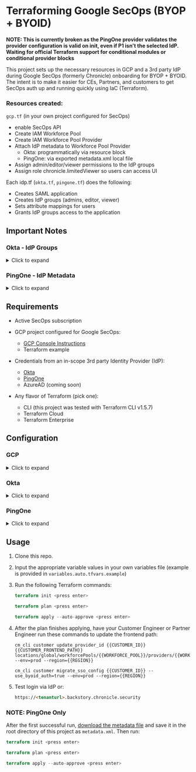 # Terraforming Google SecOps (BYOP + BYOID)

**NOTE: This is currently broken as the PingOne provider validates the provider configuration is valid on init, even if P1 isn't the selected IdP. Waiting for official Terraform support for conditional modules or conditional provider blocks**

This project sets up the necessary resources in GCP and a 3rd party IdP during Google SecOps (formerly Chronicle) onboarding for BYOP + BYOID. The intent is to make it easier for CEs, Partners, and customers to get SecOps auth up and running quickly using IaC (Terraform).

### Resources created:

`gcp.tf` (in your own project configured for SecOps)

- enable SecOps API
- Create IAM Workforce Pool
- Create IAM Workforce Pool Provider
- Attach IdP metadata to Workforce Pool Provider
    - Okta: programmatically via resource block
    - PingOne: via exported metadata.xml local file
- Assign admin/editor/viewer permissions to the IdP groups
- Assign role chronicle.limitedViewer so users can access UI

Each idp.tf (`okta.tf`, `pingone.tf`) does the following:
- Creates SAML application
- Creates IdP groups (admins, editor, viewer)
- Sets attribute mappings for users
- Grants IdP groups access to the application


## Important Notes


### Okta - IdP Groups

<details>
<summary>Click to expand</summary>
<br> 
If modifying the IdP groups from the default (var.idp_groups), you must also update the filter_value attribute statement in `okta.tf` to match your desired group prefixes:

```  attribute_statements {
    name         = "groups"
    type         = "GROUP"
    filter_type  = "CONTAINS"
    filter_value = "google_secops" <--update this
  }
```

This is for Okta only.
</details>

### PingOne - IdP Metadata

<details>
<summary>Click to expand</summary>
<br> 
PingOne does not support programmatically retrieving the metadata for an application via Terraform, so it must be [downloaded manually](https://docs.pingidentity.com/r/en-us/pingone/p1_t_downloadidpmetadataapps) after the first run and placed into this projects root directory as `metadata.xml`. Then, Terraform Apply needs to be run a second time.

</details>

## Requirements

- Active SecOps subscription

- GCP project configured for Google SecOps:
    - [GCP Console Instructions](https://cloud.google.com/chronicle/docs/onboard/configure-cloud-project)
    - Terraform example

- Credentials from an in-scope 3rd party Identity Provider (IdP):
    - [Okta](https://help.okta.com/en-us/content/topics/security/api.htm?cshid=ext-create-api-token#create-okta-api-token)
    - [PingOne](https://terraform.pingidentity.com/getting-started/pingone/)
    - AzureAD (coming soon)

- Any flavor of Terraform (pick one):
    - CLI (this project was tested with Terraform CLI v1.5.7)
    - Terraform Cloud
    - Terraform Enterprise


## Configuration

### GCP

<details>
<summary>Click to expand</summary>
<br>   
1. Authenticate with GCP:

- the easiest way is via gcloud:
    - `gcloud auth application-default login`
        - this should be run where you're running Terraform
- other methods, such as service account impersonation, Terraform Cloud environment variables, and more can be found in the [provider documentation](https://registry.terraform.io/providers/hashicorp/google/latest/docs/guides/provider_reference#authentication)

<br>   
2. Set the appropriate values for the respective GCP and SecOps variables: 
<br>
<br>

Variable | Description | Example
-- | -- | --
google_organization | This is the org name of GCP Organization.  | acmecorp.com
gcp_project_id | ID of the project configured for SecOps. | acmecorp-chronicle 
secops_tenant_url | URL of your SecOps tenant | https://acmecorp.backstory.chronicle.security


</details>

### Okta

<details>
<summary>Click to expand</summary>
<br>   
Set the appropriate values for the respective Okta variables: 
<br>
<br>

Variable | Description | Example
-- | -- | --
okta_org_name | This is the org name of your Okta account.  | dev-123456.oktapreview.com would have an org name of `dev-12345`.
okta_base_url | This is the domain of your Okta account. | dev-123456.oktapreview.com would have a base url of `oktapreview.com`.
okta_token | This is the API token to interact with your Okta org. | 00I_2kmj1kk345jj2m2k32

</details>

### PingOne

<details>
<summary>Click to expand</summary>

<br>1. Follow the [instructions](https://terraform.pingidentity.com/getting-started/pingone/) to create a worker application for Terraform and generate credentials.
<br>
2. Set the appropriate values for the respective PingOne variables: 

Variable | Description | Example
-- | -- | --
pingone_client_id | Client ID for the worker app client.  | xxxxxxxx-xxxx-xxxx-xxxx-xxxxxxxxxx
pingone_client_secret | Client secret for the worker app client.  | xxxxxxxxxxxxxxxxxxxxxxxxxxxxxxxx
pingone_environment_id | Environment ID for the worker app client. | xxxxxxxxx-xxxx-xxxx-xxxx-xxxxxxxxxxxxxxxx
pingone_region | The PingOne region to use. Options are `AsiaPacific` `Canada` `Europe` and `NorthAmerica`.  | NorthAmerica

</details>

## Usage

1. Clone this repo.

1. Input the appropriate variable values in your own variables file (example is provided in `variables.auto.tfvars.example`)

1. Run the following Terraform commands:

    ```terraform
    terraform init <press enter>

    terraform plan <press enter>

    terraform apply --auto-approve <press enter>
    ```

1. After the plan finishes applying, have your Customer Engineer or Partner Engineer run these commands to update the frontend path:

    ```
    cm_cli customer update_provider_id {{CUSTOMER_ID}} {{CUSTOMER_FRONTEND_PATH}} locations/global/workforcePools/{{WORKFORCE_POOL}}/providers/{{WORKFORCE_PROVIDER_ID}} --env=prod --region={{REGION}}
    ```
    ```
    cm_cli customer migrate_sso_config {{CUSTOMER_ID}} --use_byoid_auth=true --env=prod --region={{REGION}}
    ```
3. Test login via IdP or:

    ```html
    https://<tenanturl>.backstory.chronicle.security
    ```

### NOTE: PingOne Only

After the first successful run, [download the metadata file](https://docs.pingidentity.com/r/en-us/pingone/p1_t_downloadidpmetadataapps) and save it in the root directory of this project as `metadata.xml`. Then run:

```terraform
terraform init <press enter>

terraform plan <press enter>

terraform apply --auto-approve <press enter>
```